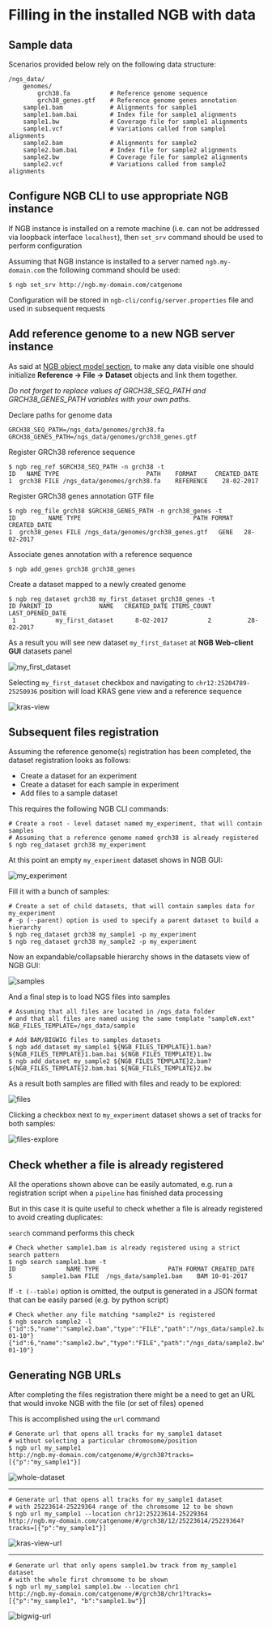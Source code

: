 # Filling in the installed NGB with data

## Sample data

Scenarios provided below rely on the following data structure:

```
/ngs_data/
    genomes/
        grch38.fa           # Reference genome sequence
        grch38_genes.gtf    # Reference genome genes annotation
    sample1.bam             # Alignments for sample1
    sample1.bam.bai         # Index file for sample1 alignments
    sample1.bw              # Coverage file for sample1 alignments
    sample1.vcf             # Variations called from sample1 alignments
    sample2.bam             # Alignments for sample2
    sample2.bam.bai         # Index file for sample2 alignments
    sample2.bw              # Coverage file for sample2 alignments
    sample2.vcf             # Variations called from sample2 alignments
```

## Configure NGB CLI to use appropriate NGB instance

If NGB instance is installed on a remote machine (i.e. can not be addressed via loopback interface `localhost`), then `set_srv` command should be used to perform configuration

Assuming that NGB instance is installed to a server named `ngb.my-domain.com` the following command should be used:

```
$ ngb set_srv http://ngb.my-domain.com/catgenome
```

Configuration will be stored in `ngb-cli/config/server.properties` file and used in subsequent requests

## Add reference genome to a new NGB server instance 
As said at [NGB object model section](introduction.md), to make any data visible one should initialize **Reference -> File -> Dataset** objects and link them together.

*Do not forget to replace values of GRCH38_SEQ_PATH and GRCH38_GENES_PATH variables with your own paths.*

Declare paths for genome data
```
GRCH38_SEQ_PATH=/ngs_data/genomes/grch38.fa
GRCH38_GENES_PATH=/ngs_data/genomes/grch38_genes.gtf
```

Register GRCh38 reference sequence
```
$ ngb reg_ref $GRCH38_SEQ_PATH -n grch38 -t
ID   NAME TYPE                        PATH    FORMAT     CREATED_DATE
1  grch38 FILE /ngs_data/genomes/grch38.fa    REFERENCE    28-02-2017
```

Register GRCh38 genes annotation GTF file
```
$ ngb reg_file grch38 $GRCH38_GENES_PATH -n grch38_genes -t
ID         NAME TYPE                               PATH FORMAT CREATED_DATE
1  grch38_genes FILE /ngs_data/genomes/grch38_genes.gtf   GENE   28-02-2017
```

Associate genes annotation with a reference sequence
```
$ ngb add_genes grch38 grch38_genes
```

Create a dataset mapped to a newly created genome
```
$ ngb reg_dataset grch38 my_first_dataset grch38_genes -t
ID PARENT_ID             NAME   CREATED_DATE ITEMS_COUNT    LAST_OPENED_DATE
 1           my_first_dataset      8-02-2017           2          28-02-2017
```
As a result you will see new dataset `my_first_dataset` at **NGB Web-client GUI** datasets panel

![my_first_dataset](images/cli-typical-tasks-1.png)

Selecting `my_first_dataset` checkbox and navigating to `chr12:25204789-25250936` position will load KRAS gene view and a reference sequence

![kras-view](images/cli-typical-tasks-2.png)

## Subsequent files registration

Assuming the reference genome(s) registration has been completed, the dataset registration looks as follows:

* Create a dataset for an experiment
* Create a dataset for each sample in experiment
* Add files to a sample dataset

This requires the following NGB CLI commands:

```
# Create a root - level dataset named my_experiment, that will contain samples
# Assuming that a reference genome named grch38 is already registered
$ ngb reg_dataset grch38 my_experiment
```

At this point an empty `my_experiment` dataset shows in NGB GUI:

![my_experiment](images/cli-typical-tasks-3.png)

Fill it with a bunch of samples:

```
# Create a set of child datasets, that will contain samples data for my_experiment
# -p (--parent) option is used to specify a parent dataset to build a hierarchy
$ ngb reg_dataset grch38 my_sample1 -p my_experiment
$ ngb reg_dataset grch38 my_sample2 -p my_experiment
```

Now an expandable/collapsable hierarchy shows in the datasets view of NGB GUI:

![samples](images/cli-typical-tasks-4.png)

And a final step is to load NGS files into samples

```
# Assuming that all files are located in /ngs_data folder 
# and that all files are named using the same template "sampleN.ext"
NGB_FILES_TEMPLATE=/ngs_data/sample

# Add BAM/BIGWIG files to samples datasets
$ ngb add_dataset my_sample1 ${NGB_FILES_TEMPLATE}1.bam?${NGB_FILES_TEMPLATE}1.bam.bai ${NGB_FILES_TEMPLATE}1.bw
$ ngb add_dataset my_sample2 ${NGB_FILES_TEMPLATE}2.bam?${NGB_FILES_TEMPLATE}2.bam.bai ${NGB_FILES_TEMPLATE}2.bw
```

As a result both samples are filled with files and ready to be explored:

![files](images/cli-typical-tasks-5.png)

Clicking a checkbox next to `my_experiment` dataset shows a set of tracks for both samples:

![files-explore](images/cli-typical-tasks-6.png)

## Check whether a file is already registered 

All the operations shown above can be easily automated, e.g. run a registration script when a `pipeline` has finished data processing

But in this case it is quite useful to check whether a file is already registered to avoid creating duplicates:

`search` command performs this check

```
# Check whether sample1.bam is already registered using a strict search pattern
$ ngb search sample1.bam -t
ID              NAME TYPE                   PATH FORMAT CREATED_DATE
5        sample1.bam FILE  /ngs_data/sample1.bam    BAM 10-01-2017

```

If `-t (--table)` option is omitted, the output is generated in a JSON format that can be easily parsed (e.g. by python script)

```
# Check whether any file matching *sample2* is registered
$ ngb search sample2 -l
{"id":5,"name":"sample2.bam","type":"FILE","path":"/ngs_data/sample2.bam","format":"BAM","createdDate":"2017-01-10"}
{"id":6,"name":"sample2.bw","type":"FILE","path":"/ngs_data/sample2.bw","format":"BIGWIG","createdDate":"2017-01-10"}
```

## Generating NGB URLs

After completing the files registration there might be a need to get an URL that would invoke NGB with the file (or set of files) opened

This is accomplished using the `url` command

```
# Generate url that opens all tracks for my_sample1 dataset 
# without selecting a particular chromosome/position
$ ngb url my_sample1
http://ngb.my-domain.com/catgenome/#/grch38?tracks=[{"p":"my_sample1"}]
```

![whole-dataset](images/cli-typical-tasks-7.png)

---

```
# Generate url that opens all tracks for my_sample1 dataset
# with 25223614-25229364 range of the chromsome 12 to be shown
$ ngb url my_sample1 --location chr12:25223614-25229364
http://ngb.my-domain.com/catgenome/#/grch38/12/25223614/25229364?tracks=[{"p":"my_sample1"}]
```

![kras-view-url](images/cli-typical-tasks-8.png)

---

```
# Generate url that only opens sample1.bw track from my_sample1 dataset
# with the whole first chromsome to be shown
$ ngb url my_sample1 sample1.bw --location chr1
http://ngb.my-domain.com/catgenome/#/grch38/chr1?tracks=[{"p":"my_sample1", "b":"sample1.bw"}]
```

![bigwig-url](images/cli-typical-tasks-9.png)
